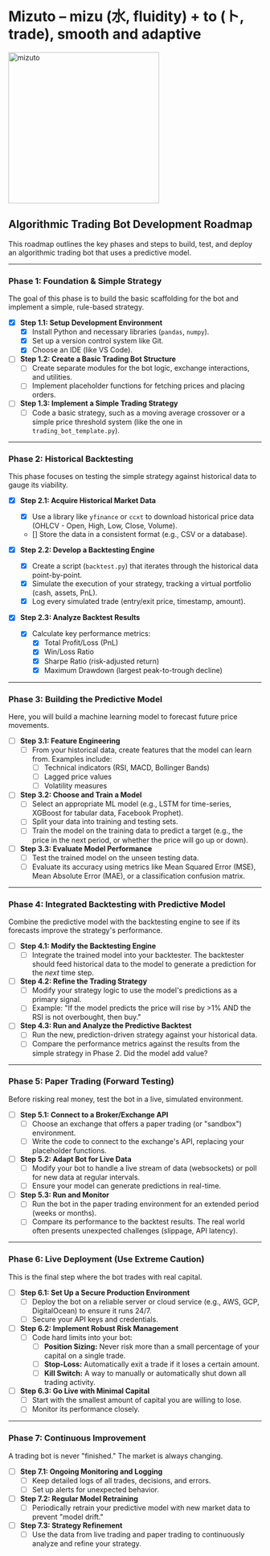 # Mizuto – mizu (水, fluidity) + to (ト, trade), smooth and adaptive

<img width="300" height="300" alt="mizuto" src="https://github.com/user-attachments/assets/6e340722-2c82-41c6-9b05-3c618b16c308" />

## Algorithmic Trading Bot Development Roadmap

This roadmap outlines the key phases and steps to build, test, and deploy an algorithmic trading bot that uses a predictive model.

---

### Phase 1: Foundation & Simple Strategy

The goal of this phase is to build the basic scaffolding for the bot and implement a simple, rule-based strategy.

- [x] **Step 1.1: Setup Development Environment**
  - [x] Install Python and necessary libraries (`pandas`, `numpy`).
  - [x] Set up a version control system like Git.
  - [x] Choose an IDE (like VS Code).

- [ ] **Step 1.2: Create a Basic Trading Bot Structure**
  - [ ] Create separate modules for the bot logic, exchange interactions, and utilities.
  - [ ] Implement placeholder functions for fetching prices and placing orders.

- [ ] **Step 1.3: Implement a Simple Trading Strategy**
  - [ ] Code a basic strategy, such as a moving average crossover or a simple price threshold system (like the one in `trading_bot_template.py`).

---

### Phase 2: Historical Backtesting

This phase focuses on testing the simple strategy against historical data to gauge its viability.

- [x] **Step 2.1: Acquire Historical Market Data**
  - [x] Use a library like `yfinance` or `ccxt` to download historical price data (OHLCV - Open, High, Low, Close, Volume).
  - [] Store the data in a consistent format (e.g., CSV or a database).

- [x] **Step 2.2: Develop a Backtesting Engine**
  - [x] Create a script (`backtest.py`) that iterates through the historical data point-by-point.
  - [x] Simulate the execution of your strategy, tracking a virtual portfolio (cash, assets, PnL).
  - [x] Log every simulated trade (entry/exit price, timestamp, amount).

- [x] **Step 2.3: Analyze Backtest Results**
  - [x] Calculate key performance metrics:
    - [x] Total Profit/Loss (PnL)
    - [x] Win/Loss Ratio
    - [x] Sharpe Ratio (risk-adjusted return)
    - [x] Maximum Drawdown (largest peak-to-trough decline)

---

### Phase 3: Building the Predictive Model

Here, you will build a machine learning model to forecast future price movements.

- [ ] **Step 3.1: Feature Engineering**
  - [ ] From your historical data, create features that the model can learn from. Examples include:
    - [ ] Technical indicators (RSI, MACD, Bollinger Bands)
    - [ ] Lagged price values
    - [ ] Volatility measures

- [ ] **Step 3.2: Choose and Train a Model**
  - [ ] Select an appropriate ML model (e.g., LSTM for time-series, XGBoost for tabular data, Facebook Prophet).
  - [ ] Split your data into training and testing sets.
  - [ ] Train the model on the training data to predict a target (e.g., the price in the next period, or whether the price will go up or down).

- [ ] **Step 3.3: Evaluate Model Performance**
  - [ ] Test the trained model on the unseen testing data.
  - [ ] Evaluate its accuracy using metrics like Mean Squared Error (MSE), Mean Absolute Error (MAE), or a classification confusion matrix.

---

### Phase 4: Integrated Backtesting with Predictive Model

Combine the predictive model with the backtesting engine to see if its forecasts improve the strategy's performance.

- [ ] **Step 4.1: Modify the Backtesting Engine**
  - [ ] Integrate the trained model into your backtester. The backtester should feed historical data to the model to generate a prediction for the *next* time step.

- [ ] **Step 4.2: Refine the Trading Strategy**
  - [ ] Modify your strategy logic to use the model's predictions as a primary signal.
  - [ ] Example: "If the model predicts the price will rise by >1% AND the RSI is not overbought, then buy."

- [ ] **Step 4.3: Run and Analyze the Predictive Backtest**
  - [ ] Run the new, prediction-driven strategy against your historical data.
  - [ ] Compare the performance metrics against the results from the simple strategy in Phase 2. Did the model add value?

---

### Phase 5: Paper Trading (Forward Testing)

Before risking real money, test the bot in a live, simulated environment.

- [ ] **Step 5.1: Connect to a Broker/Exchange API**
  - [ ] Choose an exchange that offers a paper trading (or "sandbox") environment.
  - [ ] Write the code to connect to the exchange's API, replacing your placeholder functions.

- [ ] **Step 5.2: Adapt Bot for Live Data**
  - [ ] Modify your bot to handle a live stream of data (websockets) or poll for new data at regular intervals.
  - [ ] Ensure your model can generate predictions in real-time.

- [ ] **Step 5.3: Run and Monitor**
  - [ ] Run the bot in the paper trading environment for an extended period (weeks or months).
  - [ ] Compare its performance to the backtest results. The real world often presents unexpected challenges (slippage, API latency).

---

### Phase 6: Live Deployment (Use Extreme Caution)

This is the final step where the bot trades with real capital.

- [ ] **Step 6.1: Set Up a Secure Production Environment**
  - [ ] Deploy the bot on a reliable server or cloud service (e.g., AWS, GCP, DigitalOcean) to ensure it runs 24/7.
  - [ ] Secure your API keys and credentials.

- [ ] **Step 6.2: Implement Robust Risk Management**
  - [ ] Code hard limits into your bot:
    - [ ] **Position Sizing:** Never risk more than a small percentage of your capital on a single trade.
    - [ ] **Stop-Loss:** Automatically exit a trade if it loses a certain amount.
    - [ ] **Kill Switch:** A way to manually or automatically shut down all trading activity.

- [ ] **Step 6.3: Go Live with Minimal Capital**
  - [ ] Start with the smallest amount of capital you are willing to lose.
  - [ ] Monitor its performance closely.

---

### Phase 7: Continuous Improvement

A trading bot is never "finished." The market is always changing.

- [ ] **Step 7.1: Ongoing Monitoring and Logging**
  - [ ] Keep detailed logs of all trades, decisions, and errors.
  - [ ] Set up alerts for unexpected behavior.

- [ ] **Step 7.2: Regular Model Retraining**
  - [ ] Periodically retrain your predictive model with new market data to prevent "model drift."

- [ ] **Step 7.3: Strategy Refinement**
  - [ ] Use the data from live trading and paper trading to continuously analyze and refine your strategy.
